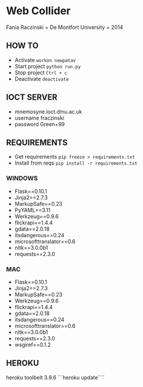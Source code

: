 
# Web Collider

Fania Raczinski + De Montfort University + 2014

## HOW TO

- Activate ```workon newpatav```
- Start project ```python run.py```
- Stop project ```Ctrl + c```
- Deactivate ```deactivate```


## IOCT SERVER
- mnemosyne.ioct.dmu.ac.uk
- username fraczinski
- password Green+99


## REQUIREMENTS

- Get requirements ```pip freeze > requirements.txt```
- Install from reqs ```pip install -r requirements.txt```

### WINDOWS

- Flask==0.10.1
- Jinja2==2.7.3
- MarkupSafe==0.23
- PyYAML==3.11
- Werkzeug==0.9.6
- flickrapi==1.4.4
- gdata==2.0.18
- itsdangerous==0.24
- microsofttranslator==0.6
- nltk==3.0.0b1
- requests==2.3.0

### MAC

- Flask==0.10.1
- Jinja2==2.7.3
- MarkupSafe==0.23
- Werkzeug==0.9.6
- flickrapi==1.4.4
- gdata==2.0.18
- itsdangerous==0.24
- microsofttranslator==0.6
- nltk==3.0.0b1
- requests==2.3.0
- wsgiref==0.1.2

## HEROKU

heroku toolbelt 3.9.6
```heroku update````